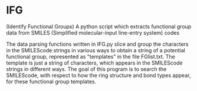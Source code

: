 # IFG
(Identify Functional Groups)
A python script which extracts functional group data from SMILES (Simplified molecular-input line-entry system) codes

The data parsing functions written in IFG.py slice and group the characters in
the SMILEScode strings in various ways to obtain a string of a potential 
functional group, represented as "templates" in the file FGlist.txt. 
The template is just a string of characters, which appears in the
SMILEScode strings in different ways. The goal of this program is to
search the SMILEScode, with respect to how the ring structure and
bond types appear, for these functional group templates.


